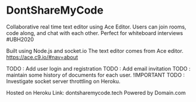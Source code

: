 # DontShareMyCode

Collaborative real time text editor using Ace Editor. Users can join rooms, code along, and chat with each other.
Perfect for whiteboard interviews
#UBH2020

Built using Node.js and socket.io
The text editor comes from Ace editor. https://ace.c9.io/#nav=about

TODO : Add user login and registration
TODO : Add email invitation
TODO : maintain some history of documents for each user.
!IMPORTANT TODO : Investigate socket server throttling on Heroku.


Hosted on Heroku
Link:
  dontsharemycode.tech
  Powered by Domain.com
